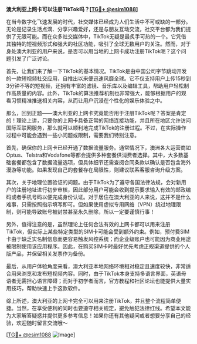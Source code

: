 **澳大利亚上网卡可以注册TikTok吗？[[TG💪+ @esim1088](https://t.me/s/esim1088)]**

在当今数字化飞速发展的时代，社交媒体已经成为人们生活中不可或缺的一部分。无论是记录生活点滴、分享兴趣爱好，还是与朋友互动交流，社交平台都为我们提供了无限可能。而在众多社交媒体中，TikTok无疑是最炙手可热的一个。它凭借其独特的短视频形式和强大的社区功能，吸引了全球无数用户的关注。然而，对于身处澳大利亚的用户来说，是否可以用当地的上网卡成功注册TikTok呢？这个问题引发了广泛讨论。

首先，让我们来了解一下TikTok的基本情况。TikTok是由中国公司字节跳动开发的一款短视频社交应用，自推出以来便迅速风靡全球。它不仅支持用户上传15秒到3分钟不等的短视频，还拥有丰富的滤镜、音乐库以及编辑工具，帮助用户轻松制作高质量的内容。此外，TikTok的算法推荐机制也非常强大，能够根据用户的观看习惯精准推送相关内容，从而让用户沉浸在个性化的娱乐体验之中。

那么，回到正题——澳大利亚的上网卡究竟能否用于注册TikTok呢？答案是肯定的！理论上讲，只要你的上网卡具备正常的网络连接功能，并且所在地区允许访问国际互联网服务，那么就可以顺利地完成TikTok的注册过程。不过，在实际操作过程中可能会遇到一些小问题或限制，需要我们特别注意。

首先，确保你的上网卡已经开通了数据流量服务。通常情况下，澳洲各大运营商如Optus、Telstra和Vodafone等都会提供多种套餐供消费者选择。其中，大多数基础套餐都包含了数据流量选项，但具体细节还需查阅合同条款以确认是否包含海外漫游等功能。如果发现自己的套餐存在局限性，则建议联系客服咨询升级方案。

其次，关于地理位置验证的问题。由于TikTok为了遵守各国法律法规，会对新用户的注册地址进行初步审核，因此部分用户可能会收到提示要求输入有效的邮政编码或者手机号码以便完成身份认证。对于居住在澳大利亚的人来说，这并不是什么难事，只需按照指示填写即可。但如果使用虚拟专用网络（VPN）绕过地理限制，则可能导致账号被封禁甚至永久删除，所以一定要谨慎行事！

另外，值得注意的是，虽然理论上任何合法有效的上网卡都可以用来注册TikTok，但实际上某些特定类型的SIM卡可能会受到额外约束。例如，预付费SIM卡由于缺乏实名制信息而更容易触发风控系统；而企业级账户也可能因为商业用途被限制使用该应用程序。因此，在购买SIM卡时最好优先考虑正规渠道提供的个人版产品，并保留相关发票作为备份。

最后，从用户体验角度来看，澳大利亚本地网络环境相对稳定且速度较快，非常适合用来浏览和发布短视频内容。同时，由于TikTok本身支持多语言界面，英语母语者无需担心语言障碍；而对于初学者而言，官方教程和社区论坛也能提供大量实用技巧，帮助快速上手这款软件。

综上所述，澳大利亚的上网卡完全可以用来注册TikTok，并且整个流程简单便捷。当然，在享受便利的同时也要遵守相关规定，避免触犯法律红线。希望本文能为大家解答疑惑并提供更多参考信息！如果你还有其他疑问或者想要分享自己的经验，欢迎随时留言交流哦～

[[TG💪+ @esim1088](https://t.me/s/esim1088) ![Image](https://i.postimg.cc/4NQfJmqS/Snipaste-2025-05-13-00-14-12.png)]
